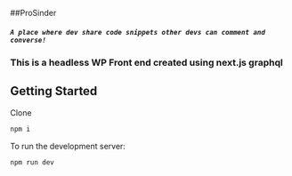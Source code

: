 ##ProSinder 
##### `A place where dev share code snippets other devs can comment and converse!`



### This is a headless WP Front end created using next.js graphql 


## Getting Started

Clone 
```bash
npm i 
```

To run the development server:

```bash
npm run dev
```

